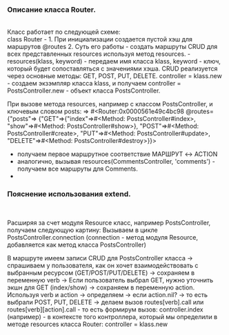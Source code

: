 <h3>Описание класса Router.</h3> <br>
Класс работает по следующей схеме: <br>
class Router -
1. При инициализации создается пустой хэш для маршрутов @routes
2. Суть его работы - создать маршруты CRUD для всех представленных resources  используя метод resources.
- resources(klass, keyword) - передаем имя класса klass, keyword - ключ, который будет сопоставляться с значениями хэша. CRUD реализуется через основные методы: GET, POST, PUT, DELETE.
  controller = klass.new - создаем экзэмпляр класса klass, и получаем controller = PostsController.new - объект класса PostsController.

При вызове метода resources, например с классом PostsController, и ключевым словом posts:
=> #<Router:0x0000561e49c4bc98 @routes={"posts"=>
{"GET"=>{"index"=>#<Method: PostsController#index>, "show"=>#<Method: PostsController#show>},
"POST"=>#<Method: PostsController#create>,
"PUT"=>#<Method: PostsController#update>,
"DELETE"=>#<Method: PostsController#destroy>}}>
- получаем первое маршрутное соответствие МАРШРУТ <-> ACTION
- аналогично, вызывая resources(CommentsController, 'comments') - получаем все маршруты для Comments.
- 
<h3>Пояснение использования extend.</h3><br>

Расширяя за счет модуля Resource класс, например PostsController, получаем следующую картину:
Вызываем в цикле PostsController.connection (connection - метод модуля Resource, добавляется как метод класса 
PostsController)

В маршруте имеем записи CRUD для PostsController класса -> спрашиваем у пользователя, как он хочет 
взаимодействовать с выбранным ресурсом (GET/POST/PUT/DELETE) -> сохраняем в переменную verb -> 
Если пользователь выбрал GET, нужно уточнить экшн для GET (index/show) -> сохраняем в переменную action.
Используя verb и action -> определяем -> если action.nil? -> то есть выбрали POST, PUT, DELETE ->
делаем вызов routes[verb].call или routes[verb][action].call  - то есть формирум вызов: controller.index 
(например) - в контексте того контроллера, который мы определили в методе resources класса Router: controller = klass.new
<br>